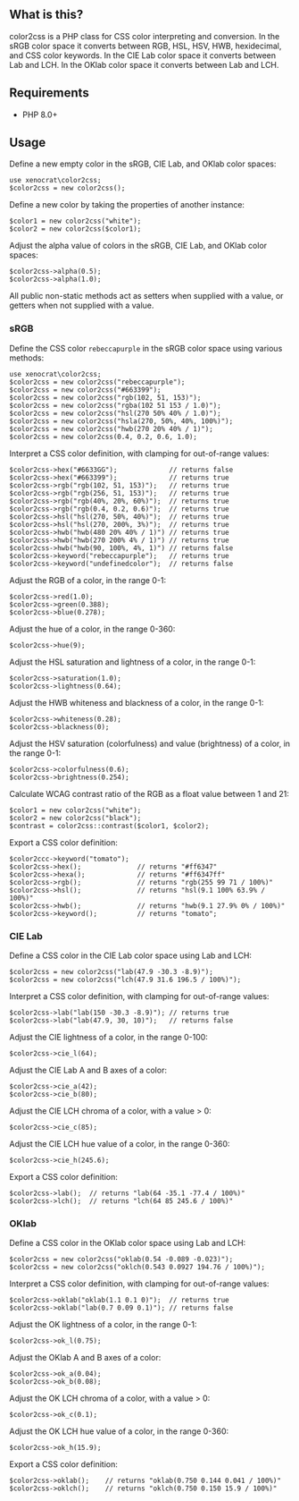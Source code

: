 ## What is this?

color2css is a PHP class for CSS color interpreting and conversion. In the sRGB color space it converts between RGB, HSL, HSV, HWB, hexidecimal, and CSS color keywords. In the CIE Lab color space it converts between Lab and LCH. In the OKlab color space it converts between Lab and LCH.

## Requirements

* PHP 8.0+

## Usage

Define a new empty color in the sRGB, CIE Lab, and OKlab color spaces:

    use xenocrat\color2css;
    $color2css = new color2css();

Define a new color by taking the properties of another instance:

    $color1 = new color2css("white");
    $color2 = new color2css($color1);

Adjust the alpha value of colors in the sRGB, CIE Lab, and OKlab color spaces:

    $color2css->alpha(0.5);
    $color2css->alpha(1.0);

All public non-static methods act as setters when supplied with a value, or getters when not supplied with a value.

### sRGB

Define the CSS color `rebeccapurple` in the sRGB color space using various methods:

    use xenocrat\color2css;
    $color2css = new color2css("rebeccapurple");
    $color2css = new color2css("#663399");
    $color2css = new color2css("rgb(102, 51, 153)");
    $color2css = new color2css("rgba(102 51 153 / 1.0)");
    $color2css = new color2css("hsl(270 50% 40% / 1.0)");
    $color2css = new color2css("hsla(270, 50%, 40%, 100%)");
    $color2css = new color2css("hwb(270 20% 40% / 1)");
    $color2css = new color2css(0.4, 0.2, 0.6, 1.0);

Interpret a CSS color definition, with clamping for out-of-range values:

    $color2css->hex("#6633GG");             // returns false
    $color2css->hex("#663399");             // returns true
    $color2css->rgb("rgb(102, 51, 153)");   // returns true
    $color2css->rgb("rgb(256, 51, 153)");   // returns true
    $color2css->rgb("rgb(40%, 20%, 60%)");  // returns true
    $color2css->rgb("rgb(0.4, 0.2, 0.6)");  // returns true
    $color2css->hsl("hsl(270, 50%, 40%)");  // returns true
    $color2css->hsl("hsl(270, 200%, 3%)");  // returns true
    $color2css->hwb("hwb(480 20% 40% / 1)") // returns true
    $color2css->hwb("hwb(270 200% 4% / 1)") // returns true
    $color2css->hwb("hwb(90, 100%, 4%, 1)") // returns false
    $color2css->keyword("rebeccapurple");   // returns true
    $color2css->keyword("undefinedcolor");  // returns false

Adjust the RGB of a color, in the range 0-1:

    $color2css->red(1.0);
    $color2css->green(0.388);
    $color2css->blue(0.278);

Adjust the hue of a color, in the range 0-360:

    $color2css->hue(9);

Adjust the HSL saturation and lightness of a color, in the range 0-1:

    $color2css->saturation(1.0);
    $color2css->lightness(0.64);

Adjust the HWB whiteness and blackness of a color, in the range 0-1:

    $color2css->whiteness(0.28);
    $color2css->blackness(0);

Adjust the HSV saturation (colorfulness) and value (brightness) of a color, in the range 0-1:

    $color2css->colorfulness(0.6);
    $color2css->brightness(0.254);

Calculate WCAG contrast ratio of the RGB as a float value between 1 and 21:

    $color1 = new color2css("white");
    $color2 = new color2css("black");
    $contrast = color2css::contrast($color1, $color2);

Export a CSS color definition:

    $color2ccc->keyword("tomato");
    $color2css->hex();              // returns "#ff6347"
    $color2css->hexa();             // returns "#ff6347ff"
    $color2css->rgb();              // returns "rgb(255 99 71 / 100%)"
    $color2css->hsl();              // returns "hsl(9.1 100% 63.9% / 100%)"
    $color2css->hwb();              // returns "hwb(9.1 27.9% 0% / 100%)"
    $color2css->keyword();          // returns "tomato";

### CIE Lab

Define a CSS color in the CIE Lab color space using Lab and LCH:

    $color2css = new color2css("lab(47.9 -30.3 -8.9)");
    $color2css = new color2css("lch(47.9 31.6 196.5 / 100%)");

Interpret a CSS color definition, with clamping for out-of-range values:

    $color2css->lab("lab(150 -30.3 -8.9)"); // returns true
    $color2css->lab("lab(47.9, 30, 10)");   // returns false

Adjust the CIE lightness of a color, in the range 0-100:

    $color2css->cie_l(64);

Adjust the CIE Lab A and B axes of a color:

    $color2css->cie_a(42);
    $color2css->cie_b(80);

Adjust the CIE LCH chroma of a color, with a value > 0:

    $color2css->cie_c(85);

Adjust the CIE LCH hue value of a color, in the range 0-360:

    $color2css->cie_h(245.6);

Export a CSS color definition:

    $color2css->lab();  // returns "lab(64 -35.1 -77.4 / 100%)"
    $color2css->lch();  // returns "lch(64 85 245.6 / 100%)"

### OKlab

Define a CSS color in the OKlab color space using Lab and LCH:

    $color2css = new color2css("oklab(0.54 -0.089 -0.023)");
    $color2css = new color2css("oklch(0.543 0.0927 194.76 / 100%)");

Interpret a CSS color definition, with clamping for out-of-range values:

    $color2css->oklab("oklab(1.1 0.1 0)");  // returns true
    $color2css->oklab("lab(0.7 0.09 0.1)"); // returns false

Adjust the OK lightness of a color, in the range 0-1:

    $color2css->ok_l(0.75);

Adjust the OKlab A and B axes of a color:

    $color2css->ok_a(0.04);
    $color2css->ok_b(0.08);

Adjust the OK LCH chroma of a color, with a value > 0:

    $color2css->ok_c(0.1);

Adjust the OK LCH hue value of a color, in the range 0-360:

    $color2css->ok_h(15.9);

Export a CSS color definition:

    $color2css->oklab();    // returns "oklab(0.750 0.144 0.041 / 100%)"
    $color2css->oklch();    // returns "oklch(0.750 0.150 15.9 / 100%)"
